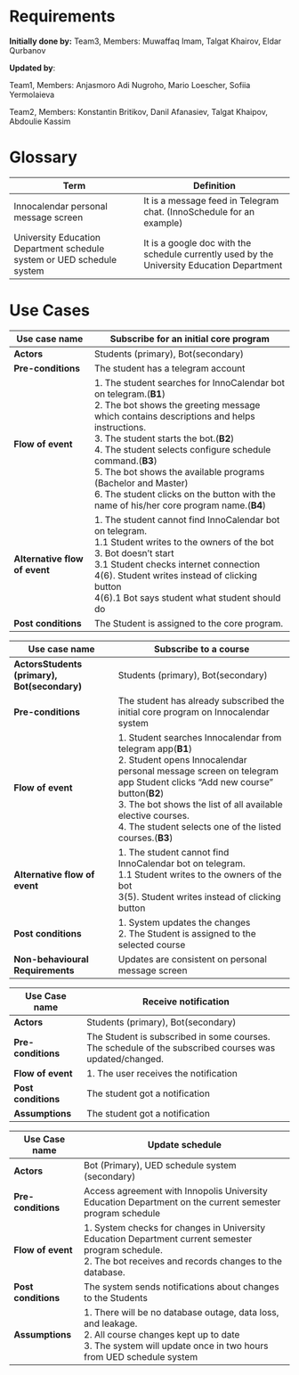 # Requirements

**Initially done by:** Team3, Members: Muwaffaq Imam, Talgat Khairov, Eldar Qurbanov 

**Updated by**: 

Team1, Members: Anjasmoro Adi Nugroho, Mario Loescher, Sofiia Yermolaieva

Team2, Members: Konstantin Britikov, Danil Afanasiev, Talgat Khaipov, Abdoulie Kassim

# Glossary

| Term                                                         | Definition                                                   |
| ------------------------------------------------------------ | ------------------------------------------------------------ |
| Innocalendar personal message screen                         | It is a message feed in Telegram chat. (InnoSchedule for an example) |
| University Education Department schedule system or UED schedule system | It is a google doc with the schedule currently used by the University Education Department |

# Use Cases

| Use case name                 | **Subscribe for an initial core program**                    |
| ----------------------------- | ------------------------------------------------------------ |
| **Actors**                    | Students (primary), Bot(secondary)                           |
| **Pre-conditions**            | The student has a telegram account                           |
| **Flow of event**             | 1. The student searches for InnoCalendar bot on telegram.(**B1**)<br />2. The bot shows the greeting message which contains descriptions and helps instructions.<br />3. The student starts the bot.(**B2**)<br />4. The student selects configure schedule command.(**B3**)<br />5. The bot shows the available programs (Bachelor and Master)<br />6. The student clicks on the button with the name of his/her core program name.(**B4**) |
| **Alternative flow of event** | 1. The student cannot find InnoCalendar bot on telegram.<br />1.1 Student writes to the owners of the bot<br />3. Bot doesn’t start<br />3.1 Student checks internet connection<br />4(6). Student writes instead of clicking button<br />4(6).1 Bot says student what student should do |
| **Post conditions**           | The Student is assigned to the core program.                 |


| Use case name                                | **Subscribe to a course**                                    |
| -------------------------------------------- | ------------------------------------------------------------ |
| **ActorsStudents (primary), Bot(secondary)** | Students (primary), Bot(secondary)                           |
| **Pre-conditions**                           | The student has already subscribed the initial core program on Innocalendar system |
| **Flow of event**                            | 1. Student searches Innocalendar from telegram app(**B1**)<br />2. Student opens Innocalendar personal message screen on telegram app Student clicks “Add new course” button(**B2**) <br />3. The bot shows the list of all available elective courses.<br />4.  The student selects one of the listed courses.(**B3**) |
| **Alternative flow of event**                | 1. The student cannot find InnoCalendar bot on telegram.<br />1.1 Student writes to the owners of the bot<br />3(5). Student writes instead of clicking button |
| **Post conditions**                          | 1. System updates the changes<br />2. The Student is assigned to the selected course |
| **Non-behavioural Requirements**             | Updates are consistent on personal message screen            |

| **Use Case name**   | **Receive notification**                                     |
| ------------------- | ------------------------------------------------------------ |
| **Actors**          | Students (primary), Bot(secondary)                           |
| **Pre-conditions**  | The Student is subscribed in some courses. <br />The schedule of the subscribed courses was updated/changed. |
| **Flow of event**   | 1. The user receives the notification                        |
| **Post conditions** | The student got a notification                               |
| **Assumptions**     | The student got a notification                               |

| **Use Case name**   | **Update schedule**                                          |
| ------------------- | ------------------------------------------------------------ |
| **Actors**          | Bot (Primary), UED schedule system (secondary)               |
| **Pre-conditions**  | Access agreement with Innopolis University Education Department on the current semester program schedule |
| **Flow of event**   | 1. System checks for changes in University Education Department current semester program schedule. <br />2. The bot receives and records changes to the database. |
| **Post conditions** | The system sends notifications about changes to the Students |
| **Assumptions**     | 1. There will be no database outage, data loss, and leakage. <br />2. All course changes kept up to date<br />3. The system will update once in two hours from UED schedule system |
